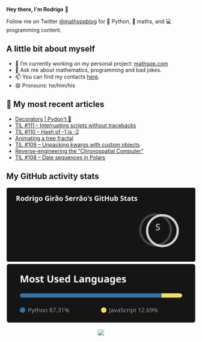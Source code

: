 **Hey there, I'm Rodrigo** 👋

Follow me on Twitter [@mathsppblog][twitter] for 🐍 Python, 🧠 maths, and 💻 programming content.


## A little bit about myself

- 🔭 I’m currently working on my personal project: [mathspp.com](https://mathspp.com)
- 💬 Ask me about mathematics, programming and bad jokes.
- 📫 You can find my contacts [here](https://mathspp.com/about#contacts).
- 😄 Pronouns: he/him/his


## 📖 My most recent articles

<!-- BLOG-POST-LIST:START -->
- [Decorators | Pydon&#39;t 🐍](https://mathspp.com/blog/pydonts/decorators)
- [TIL #111 – Interrupting scripts without tracebacks](https://mathspp.com/blog/til/interrupting-scripts-without-tracebacks)
- [TIL #110 – Hash of -1 is -2](https://mathspp.com/blog/til/hash-of-1-is-2)
- [Animating a tree fractal](https://mathspp.com/blog/animating-a-tree-fractal)
- [TIL #109 – Unpacking kwargs with custom objects](https://mathspp.com/blog/til/unpacking-kwargs-with-custom-objects)
- [Reverse-engineering the “Chronospatial Computer”](https://mathspp.com/blog/reverse-engineering-the-chronospatial-computer)
- [TIL #108 – Date sequences in Polars](https://mathspp.com/blog/til/date-sequences-in-polars)
<!-- BLOG-POST-LIST:END -->


##  My GitHub activity stats

<!-- Thanks to ofek! -->

<img src="general_stats.svg" alt="GitHub Statistics" loading="lazy">

<img src="language_stats.svg" alt="Top Languages" loading="lazy">

<p align='center'><img src='https://visitor-badge.laobi.icu/badge?page_id=RodrigoGiraoSerrao'></p>

[twitter]: https://twitter.com/mathsppblog
